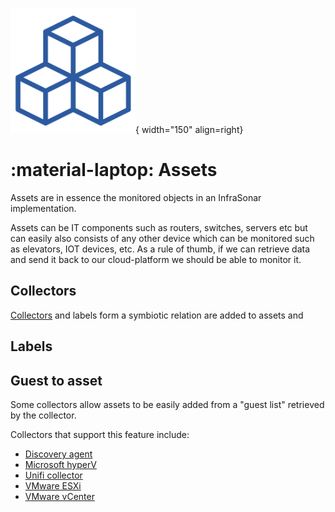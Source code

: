![Assets](../images/concept_assets.png){ width="150" align=right}

# :material-laptop: Assets

Assets are in essence the monitored objects in an InfraSonar implementation.

Assets can be IT components such as routers, switches, servers etc but can easily also consists of any other device which can be monitored such as elevators, IOT devices, etc.
As a rule of thumb, if we can retrieve data and send it back to our cloud-platform we should be able to monitor it.

## Collectors

[Collectors](./collectors.md) and labels form a symbiotic relation are added to assets and 

## Labels

## Guest to asset

Some collectors allow assets to be easily added from a "guest list" retrieved by the collector.

Collectors that support this feature include:

* [Discovery agent](../collectors/agents/discovery.md)
* [Microsoft hyperV](../collectors//probes/wmi/hyperv.md)
* [Unifi collector](../collectors/probes/unifi.md#unifi-controller)
* [VMware ESXi](../collectors/probes/vmware/esx.md)
* [VMware vCenter](../collectors/probes/vmware/vcenter.md)

